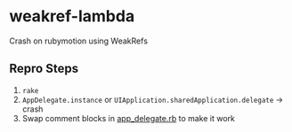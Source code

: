 weakref-lambda
==============

Crash on rubymotion using WeakRefs

## Repro Steps

1. `rake`
2. `AppDelegate.instance` or `UIApplication.sharedApplication.delegate` -> crash
3. Swap comment blocks in [app_delegate.rb](app/app_delegate.rb) to make it work
